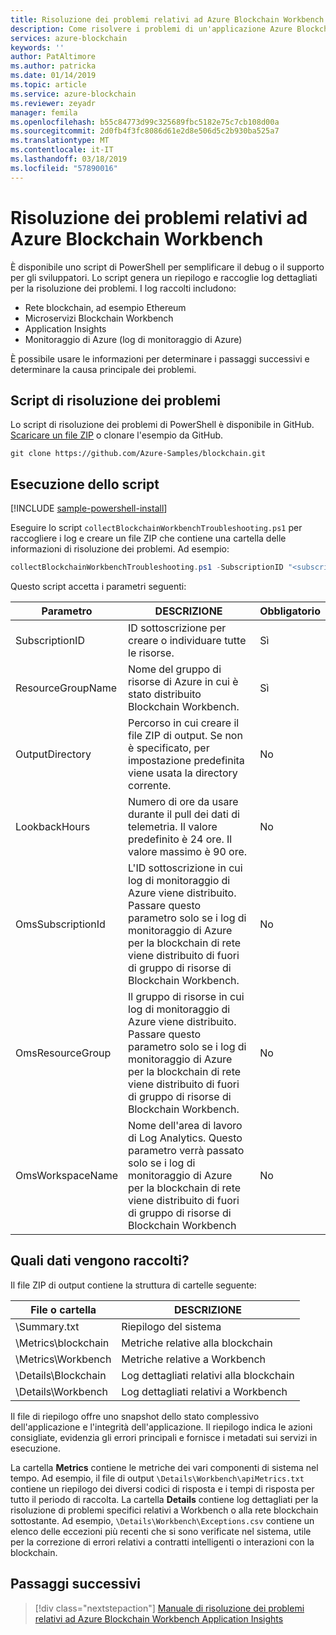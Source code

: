 ```yaml
---
title: Risoluzione dei problemi relativi ad Azure Blockchain Workbench
description: Come risolvere i problemi di un'applicazione Azure Blockchain Workbench.
services: azure-blockchain
keywords: ''
author: PatAltimore
ms.author: patricka
ms.date: 01/14/2019
ms.topic: article
ms.service: azure-blockchain
ms.reviewer: zeyadr
manager: femila
ms.openlocfilehash: b55c84773d99c325689fbc5182e75c7cb108d00a
ms.sourcegitcommit: 2d0fb4f3fc8086d61e2d8e506d5c2b930ba525a7
ms.translationtype: MT
ms.contentlocale: it-IT
ms.lasthandoff: 03/18/2019
ms.locfileid: "57890016"
---
```

# <a name="azure-blockchain-workbench-troubleshooting"></a>Risoluzione dei problemi relativi ad Azure Blockchain Workbench

È disponibile uno script di PowerShell per semplificare il debug o il supporto per gli sviluppatori. Lo script genera un riepilogo e raccoglie log dettagliati per la risoluzione dei problemi. I log raccolti includono:

* Rete blockchain, ad esempio Ethereum
* Microservizi Blockchain Workbench
* Application Insights
* Monitoraggio di Azure (log di monitoraggio di Azure)

È possibile usare le informazioni per determinare i passaggi successivi e determinare la causa principale dei problemi.

## <a name="troubleshooting-script"></a>Script di risoluzione dei problemi

Lo script di risoluzione dei problemi di PowerShell è disponibile in GitHub. [Scaricare un file ZIP](https://github.com/Azure-Samples/blockchain/archive/master.zip) o clonare l'esempio da GitHub.

```
git clone https://github.com/Azure-Samples/blockchain.git
```

## <a name="run-the-script"></a>Esecuzione dello script
[!INCLUDE [sample-powershell-install](../../../includes/sample-powershell-install.md)]

Eseguire lo script `collectBlockchainWorkbenchTroubleshooting.ps1` per raccogliere i log e creare un file ZIP che contiene una cartella delle informazioni di risoluzione dei problemi. Ad esempio: 

``` powershell
collectBlockchainWorkbenchTroubleshooting.ps1 -SubscriptionID "<subscription_id>" -ResourceGroupName "workbench-resource-group-name"
```
Questo script accetta i parametri seguenti:

| Parametro  | DESCRIZIONE | Obbligatorio |
|---------|---------|----|
| SubscriptionID | ID sottoscrizione per creare o individuare tutte le risorse. | Sì |
| ResourceGroupName | Nome del gruppo di risorse di Azure in cui è stato distribuito Blockchain Workbench. | Sì |
| OutputDirectory | Percorso in cui creare il file ZIP di output. Se non è specificato, per impostazione predefinita viene usata la directory corrente. | No  |
| LookbackHours | Numero di ore da usare durante il pull dei dati di telemetria. Il valore predefinito è 24 ore. Il valore massimo è 90 ore. | No  |
| OmsSubscriptionId | L'ID sottoscrizione in cui log di monitoraggio di Azure viene distribuito. Passare questo parametro solo se i log di monitoraggio di Azure per la blockchain di rete viene distribuito di fuori di gruppo di risorse di Blockchain Workbench.| No  |
| OmsResourceGroup |Il gruppo di risorse in cui log di monitoraggio di Azure viene distribuito. Passare questo parametro solo se i log di monitoraggio di Azure per la blockchain di rete viene distribuito di fuori di gruppo di risorse di Blockchain Workbench.| No  |
| OmsWorkspaceName | Nome dell'area di lavoro di Log Analytics. Questo parametro verrà passato solo se i log di monitoraggio di Azure per la blockchain di rete viene distribuito di fuori di gruppo di risorse di Blockchain Workbench | No  |

## <a name="what-is-collected"></a>Quali dati vengono raccolti?

Il file ZIP di output contiene la struttura di cartelle seguente:

| File o cartella | DESCRIZIONE  |
|---------|---------|
| \Summary.txt | Riepilogo del sistema |
| \Metrics\blockchain | Metriche relative alla blockchain |
| \Metrics\Workbench | Metriche relative a Workbench |
| \Details\Blockchain | Log dettagliati relativi alla blockchain |
| \Details\Workbench | Log dettagliati relativi a Workbench |

Il file di riepilogo offre uno snapshot dello stato complessivo dell'applicazione e l'integrità dell'applicazione. Il riepilogo indica le azioni consigliate, evidenzia gli errori principali e fornisce i metadati sui servizi in esecuzione.

La cartella **Metrics** contiene le metriche dei vari componenti di sistema nel tempo. Ad esempio, il file di output `\Details\Workbench\apiMetrics.txt` contiene un riepilogo dei diversi codici di risposta e i tempi di risposta per tutto il periodo di raccolta. La cartella **Details** contiene log dettagliati per la risoluzione di problemi specifici relativi a Workbench o alla rete blockchain sottostante. Ad esempio, `\Details\Workbench\Exceptions.csv` contiene un elenco delle eccezioni più recenti che si sono verificate nel sistema, utile per la correzione di errori relativi a contratti intelligenti o interazioni con la blockchain. 

## <a name="next-steps"></a>Passaggi successivi

> [!div class="nextstepaction"]
> [Manuale di risoluzione dei problemi relativi ad Azure Blockchain Workbench Application Insights](https://aka.ms/workbenchtroubleshooting)
